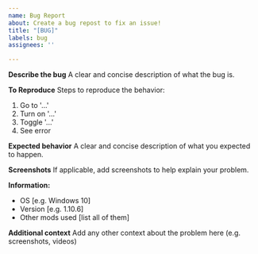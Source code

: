 ```yaml
---
name: Bug Report
about: Create a bug repost to fix an issue!
title: "[BUG]"
labels: bug
assignees: ''

---
```


**Describe the bug**
A clear and concise description of what the bug is.

**To Reproduce**
Steps to reproduce the behavior:
1. Go to '...'
2. Turn on '...'
3. Toggle '...'
4. See error

**Expected behavior**
A clear and concise description of what you expected to happen.

**Screenshots**
If applicable, add screenshots to help explain your problem.

**Information:**
 - OS [e.g. Windows 10]
 - Version [e.g. 1.10.6]
 - Other mods used [list all of them]

**Additional context**
Add any other context about the problem here (e.g. screenshots, videos)
